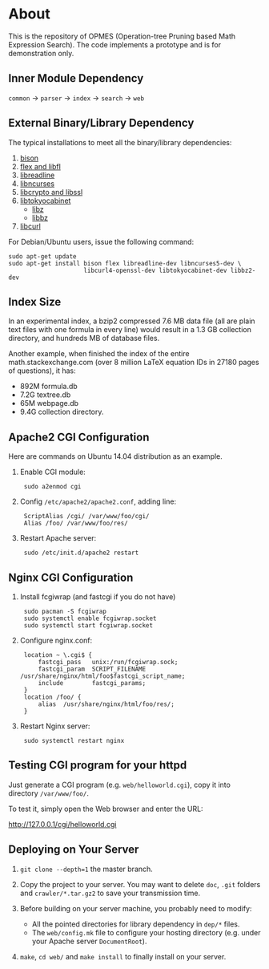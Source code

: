 # About 
This is the repository of OPMES (Operation-tree Pruning based Math Expression Search).
The code implements a prototype and is for demonstration only.

## Inner Module Dependency
`common` -> `parser` -> `index` -> `search` -> `web`

## External Binary/Library Dependency
The typical installations to meet all the binary/library dependencies:

1. [bison](http://ftp.gnu.org/gnu/bison/bison-3.0.tar.xz)
2. [flex and libfl](http://sourceforge.net/projects/flex/files/flex-2.5.39.tar.xz/download)
3. [libreadline](http://ftp.gnu.org/gnu/readline/readline-6.3.tar.gz)
4. [libncurses](http://ftp.gnu.org/pub/gnu/ncurses/ncurses-5.7.tar.gz)
5. [libcrypto and libssl](http://ftp.de.debian.org/debian/pool/main/o/openssl/openssl_0.9.8o.orig.tar.gz)
6. [libtokyocabinet](http://fallabs.com/tokyocabinet/tokyocabinet-1.4.48.tar.gz)
	* [libz](http://zlib.net/zlib-1.2.8.tar.gz)
	* [libbz](http://www.bzip.org/1.0.6/bzip2-1.0.6.tar.gz)
7. [libcurl](http://curl.haxx.se/download/curl-7.41.0.tar.gz)

For Debian/Ubuntu users, issue the following command:
```
sudo apt-get update
sudo apt-get install bison flex libreadline-dev libncurses5-dev \
                     libcurl4-openssl-dev libtokyocabinet-dev libbz2-dev
```

## Index Size
In an experimental index, a bzip2 compressed 7.6 MB data file (all are plain text files with one formula in every line) would result in a 1.3 GB collection directory, and hundreds MB of database files.

Another example, when finished the index of the entire math.stackexchange.com (over 8 million LaTeX equation IDs in 27180 pages of questions), it has:

* 892M    formula.db
* 7.2G    textree.db
* 65M     webpage.db
* 9.4G    collection directory.

## Apache2 CGI Configuration 
Here are commands on Ubuntu 14.04 distribution as an example.

1. Enable CGI module:

		sudo a2enmod cgi

2. Config `/etc/apache2/apache2.conf`, adding line:

		ScriptAlias /cgi/ /var/www/foo/cgi/
		Alias /foo/ /var/www/foo/res/

3. Restart Apache server:

		sudo /etc/init.d/apache2 restart

## Nginx CGI Configuration 

1. Install fcgiwrap (and fastcgi if you do not have)

		sudo pacman -S fcgiwrap
		sudo systemctl enable fcgiwrap.socket
		sudo systemctl start fcgiwrap.socket

2. Configure nginx.conf:

		location ~ \.cgi$ {
			fastcgi_pass   unix:/run/fcgiwrap.sock;
			fastcgi_param  SCRIPT_FILENAME  /usr/share/nginx/html/foo$fastcgi_script_name;
			include        fastcgi_params;
		}
		location /foo/ {
			alias  /usr/share/nginx/html/foo/res/;
		}

3. Restart Nginx server:

		sudo systemctl restart nginx

## Testing CGI program for your httpd
Just generate a CGI program (e.g. `web/helloworld.cgi`), copy it into directory `/var/www/foo/`.

To test it, simply open the Web browser and enter the URL:

http://127.0.0.1/cgi/helloworld.cgi

## Deploying on Your Server 
1. ``git clone --depth=1`` the master branch. 

2. Copy the project to your server. You may want to delete ``doc``, ``.git`` folders and ``crawler/*.tar.gz2`` to save your transmission time.

3. Before building on your server machine, you probably need to modify:
	* All the pointed directories for library dependency in ``dep/*`` files.
	* The ``web/config.mk`` file to configure your hosting directory (e.g. under your Apache server ``DocumentRoot``).

4. ``make``, ``cd web/`` and ``make install`` to finally install on your server.
